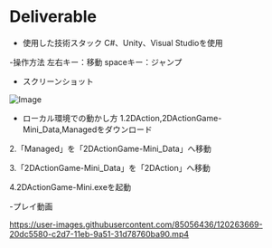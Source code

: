 # Deliverable
- 使用した技術スタック
C#、Unity、Visual Studioを使用

-操作方法
左右キー：移動
spaceキー：ジャンプ

- スクリーンショット


![Image](https://user-images.githubusercontent.com/85056436/120263521-ce029e00-c2d6-11eb-9d96-8d6276d7ef10.png)

- ローカル環境での動かし方
1.2DAction,2DActionGame-Mini_Data,Managedをダウンロード

2.「Managed」を「2DActionGame-Mini_Data」へ移動

3.「2DActionGame-Mini_Data」を「2DAction」へ移動

4.2DActionGame-Mini.exeを起動

-プレイ動画

https://user-images.githubusercontent.com/85056436/120263669-20dc5580-c2d7-11eb-9a51-31d78760ba90.mp4

